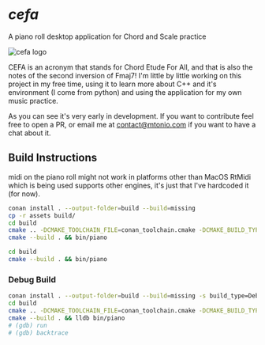 # *cefa*
A piano roll desktop application for Chord and Scale practice

![cefa logo](https://github.com/user-attachments/assets/9632b436-7876-4347-bf45-d37593f006be)



CEFA is an acronym that stands for Chord Etude For All, and that is also the notes of the second inversion of Fmaj7!
I'm little by little working on this project in my free time, using it to learn more about C++ and it's environment (I come from python) and using the application for my own music practice.

As you can see it's very early in development. If you want to contribute feel free to open a PR, or email me
at contact@mtonio.com if you want to have a chat about it.


## Build Instructions 
midi on the piano roll might not work in platforms other than MacOS
RtMidi which is being used supports other engines, it's just that I've hardcoded it (for now).

```bash
conan install . --output-folder=build --build=missing
cp -r assets build/
cd build
cmake .. -DCMAKE_TOOLCHAIN_FILE=conan_toolchain.cmake -DCMAKE_BUILD_TYPE=Release -DCMAKE_EXPORT_COMPILE_COMMANDS=1
cmake --build . && bin/piano
```

```bash
cd build
cmake --build . && bin/piano
```

### Debug Build 

```bash
conan install . --output-folder=build --build=missing -s build_type=Debug
cd build
cmake .. -DCMAKE_TOOLCHAIN_FILE=conan_toolchain.cmake -DCMAKE_BUILD_TYPE=Debug -DCMAKE_EXPORT_COMPILE_COMMANDS=1
cmake --build . && lldb bin/piano
# (gdb) run
# (gdb) backtrace
```
